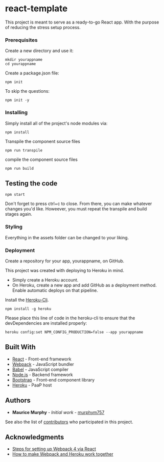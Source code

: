 # react-template

This project is meant to serve as a ready-to-go React app. With the purpose of reducing the stress setup process.


### Prerequisites

Create a new directory and use it:

```
mkdir yourappname
cd yourappname
```

Create a package.json file:

```
npm init
```

To skip the questions:

```
npm init -y
```

### Installing

Simply install all of the project's node modules via:

```
npm install
```

Transpile the component source files

```
npm run transpile
```

compile the component source files

```
npm run build
```

## Testing the code

```
npm start
```
Don't forget to press ctrl+c to close. From there, you can make whatever changes you'd like. Howeever, you must repeat the transpile and build stages again.


### Styling

Everything in the assets folder can be changed to your liking.

### Deployment

Create a repository for your app, yourappname, on GitHub. 

This project was created with deploying to Heroku in mind.

* Simply create a Heroku account.
* On Heroku, create a new app and add GitHub as a deployment method. Enable automatic deploys on that pipeline.

Install the [Heroku-Cli](https://devcenter.heroku.com/articles/heroku-cli).

```
npm install -g heroku
```

Please place this line of code in the heroku-cli to ensure that the devDependencies are installed properly:

```
heroku config:set NPM_CONFIG_PRODUCTION=false --app yourappname
```

## Built With

* [React](https://reactjs.org/tutorial/tutorial.html) - Front-end framework
* [Webpack](https://webpack.js.org/guides/getting-started/) - JavaScript bundler
* [Babel](https://babeljs.io/docs/en/) - JavaScript compiler
* [Node.js](https://nodejs.org/en/) - Backend framework
* [Bootstrap](https://getbootstrap.com/) - Front-end component library
* [Heroku](https://devcenter.heroku.com/articles/getting-started-with-nodejs) - PaaP host

## Authors

* **Maurice Murphy** - *Initial work* - [murphym757](https://github.com/murphym757)

See also the list of [contributors](https://github.com/murphym757/react-template/graphs/contributors) who participated in this project.

## Acknowledgments

* [Steps for setting up Webpack 4 via React](https://medium.com/dailyjs/building-a-react-component-with-webpack-publish-to-npm-deploy-to-github-guide-6927f60b3220)
* [How to make Webpack and Heroku work together](https://medium.com/@adityaa803/how-to-deploy-webpack-node-based-app-to-heroku-f55437602a3e)
